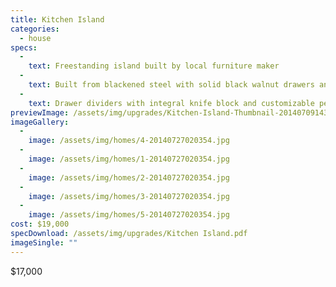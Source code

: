 ```yaml
---
title: Kitchen Island
categories:
  - house
specs:
  - 
    text: Freestanding island built by local furniture maker
  - 
    text: Built from blackened steel with solid black walnut drawers and soapstone countertop
  - 
    text: Drawer dividers with integral knife block and customizable peg system in large drawer
previewImage: /assets/img/upgrades/Kitchen-Island-Thumbnail-20140709143017.jpg
imageGallery:
  - 
    image: /assets/img/homes/4-20140727020354.jpg
  - 
    image: /assets/img/homes/1-20140727020354.jpg
  - 
    image: /assets/img/homes/2-20140727020354.jpg
  - 
    image: /assets/img/homes/3-20140727020354.jpg
  - 
    image: /assets/img/homes/5-20140727020354.jpg
cost: $19,000
specDownload: /assets/img/upgrades/Kitchen Island.pdf
imageSingle: ""
---
```

<p>$17,000</p>